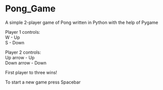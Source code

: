 # Pong_Game
A simple 2-player game of Pong written in Python with the help of Pygame

Player 1 controls:<br/>
W - Up<br/>
S - Down

Player 2 controls:<br/>
Up arrow - Up<br/>
Down arrow - Down

First player to three wins!

To start a new game press Spacebar
